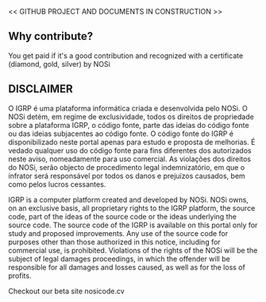 << GITHUB PROJECT AND DOCUMENTS IN CONSTRUCTION >>

## Why contribute?

You get paid if it's a good contribution and recognized with a certificate (diamond, gold, silver) by NOSi

## DISCLAIMER

O IGRP é uma plataforma informática criada e desenvolvida pelo NOSi.
O NOSi detém, em regime de exclusividade, todos os direitos de propriedade sobre a plataforma IGRP, o código fonte, parte das ideias do código fonte ou das ideias subjacentes ao código fonte.
O código fonte do IGRP é disponibilizado neste portal apenas para estudo e proposta de melhorias.
É vedado qualquer uso do código fonte para fins diferentes dos autorizados neste aviso, nomeadamente para uso comercial.
As violações dos direitos do NOSi, serão objecto de procedimento legal indemnizatório, em que o infrator será responsável por todos os danos e prejuízos causados, bem como pelos lucros cessantes.

IGRP is a computer platform created and developed by NOSi.
NOSi owns, on an exclusive basis, all proprietary rights to the IGRP platform, the source code, part of the ideas of the source code or the ideas underlying the source code.
The source code of the IGRP is available on this portal only for study and proposed improvements.
Any use of the source code for purposes other than those authorized in this notice, including for commercial use, is prohibited.
Violations of the rights of the NOSi will be the subject of legal damages proceedings, in which the offender will be responsible for all damages and losses caused, as well as for the loss of profits.


Checkout our beta site nosicode.cv
